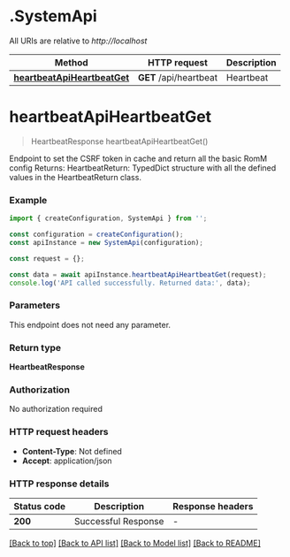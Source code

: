 # .SystemApi

All URIs are relative to *http://localhost*

Method | HTTP request | Description
------------- | ------------- | -------------
[**heartbeatApiHeartbeatGet**](SystemApi.md#heartbeatApiHeartbeatGet) | **GET** /api/heartbeat | Heartbeat


# **heartbeatApiHeartbeatGet**
> HeartbeatResponse heartbeatApiHeartbeatGet()

Endpoint to set the CSRF token in cache and return all the basic RomM config  Returns:     HeartbeatReturn: TypedDict structure with all the defined values in the HeartbeatReturn class.

### Example


```typescript
import { createConfiguration, SystemApi } from '';

const configuration = createConfiguration();
const apiInstance = new SystemApi(configuration);

const request = {};

const data = await apiInstance.heartbeatApiHeartbeatGet(request);
console.log('API called successfully. Returned data:', data);
```


### Parameters
This endpoint does not need any parameter.


### Return type

**HeartbeatResponse**

### Authorization

No authorization required

### HTTP request headers

 - **Content-Type**: Not defined
 - **Accept**: application/json


### HTTP response details
| Status code | Description | Response headers |
|-------------|-------------|------------------|
**200** | Successful Response |  -  |

[[Back to top]](#) [[Back to API list]](README.md#documentation-for-api-endpoints) [[Back to Model list]](README.md#documentation-for-models) [[Back to README]](README.md)


